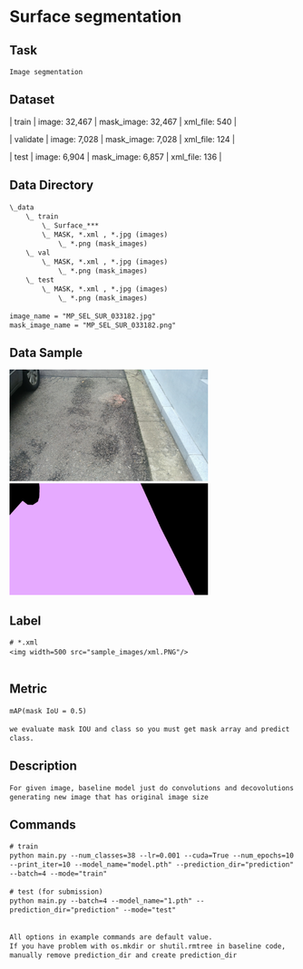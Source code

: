 # Surface segmentation

## Task
```
Image segmentation
```

## Dataset
| train | image: 32,467 | mask_image: 32,467 | xml_file: 540 |

| validate | image: 7,028 | mask_image: 7,028 | xml_file: 124 |

| test | image: 6,904 | mask_image: 6,857 | xml_file: 136 |


## Data Directory
```
\_data
    \_ train
        \_ Surface_***
        \_ MASK, *.xml , *.jpg (images)
            \_ *.png (mask_images)
    \_ val
        \_ MASK, *.xml , *.jpg (images)
            \_ *.png (mask_images)
    \_ test
        \_ MASK, *.xml , *.jpg (images)
            \_ *.png (mask_images)

image_name = "MP_SEL_SUR_033182.jpg"
mask_image_name = "MP_SEL_SUR_033182.png"
```

## Data Sample
<img width=350 src="sample_images/MP_SEL_SUR_000001.jpg"/>　　　<img width=350 src="sample_images/MP_SEL_SUR_000001.png"/>


## Label
```
# *.xml
<img width=500 src="sample_images/xml.PNG"/>　　　


```

## Metric
```
mAP(mask IoU = 0.5)

we evaluate mask IOU and class so you must get mask array and predict class.
```

## Description
```
For given image, baseline model just do convolutions and decovolutions generating new image that has original image size
```

## Commands
```
# train
python main.py --num_classes=38 --lr=0.001 --cuda=True --num_epochs=10 --print_iter=10 --model_name="model.pth" --prediction_dir="prediction" --batch=4 --mode="train"

# test (for submission)
python main.py --batch=4 --model_name="1.pth" --prediction_dir="prediction" --mode="test" 


All options in example commands are default value.
If you have problem with os.mkdir or shutil.rmtree in baseline code, manually remove prediction_dir and create prediction_dir
```
